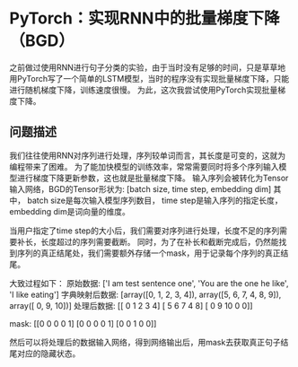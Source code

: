 # PyTorch：实现RNN中的批量梯度下降（BGD）
之前做过使用RNN进行句子分类的实验，由于当时没有足够的时间，只是草草地用PyTorch写了一个简单的LSTM模型，当时的程序没有实现批量梯度下降，只能进行随机梯度下降，训练速度很慢。
为此，这次我尝试使用PyTorch实现批量梯度下降。

## 问题描述
我们往往使用RNN对序列进行处理，序列较单词而言，其长度是可变的，这就为编程带来了困难。
为了能加快模型的训练效率，常常需要同时将多个序列输入模型进行梯度下降更新参数，这也就是批量梯度下降。
输入序列会被转化为Tensor输入网络，BGD的Tensor形状为:
\[batch size, time step, embedding dim\]
其中，
batch size是每次输入模型序列数目，
time step是输入序列的指定长度，
embedding dim是词向量的维度。

当用户指定了time step的大小后，我们需要对序列进行处理，长度不足的序列需要补长，长度超过的序列需要截断。
同时，为了在补长和截断完成后，仍然能找到序列的真正结尾处，我们需要额外存储一个mask，用于记录每个序列的真正结尾。

大致过程如下：
原始数据:
\['I am test sentence one', 'You are the one he like', 'I like eating'\]
字典映射后数据:
\[array(\[0, 1, 2, 3, 4\]), array(\[5, 6, 7, 4, 8, 9\]), array(\[ 0,  9, 10\])\]
处理后数据:
\[\[ 0  1  2  3  4\]
 \[ 5  6  7  4  8\]
 \[ 0  9 10  0  0\]\]

mask:
\[\[0 0 0 0 1\]
 \[0 0 0 0 1\]
 \[0 0 1 0 0\]\]

 然后可以将处理后的数据输入网络，得到网络输出后，用mask去获取真正句子结尾对应的隐藏状态。